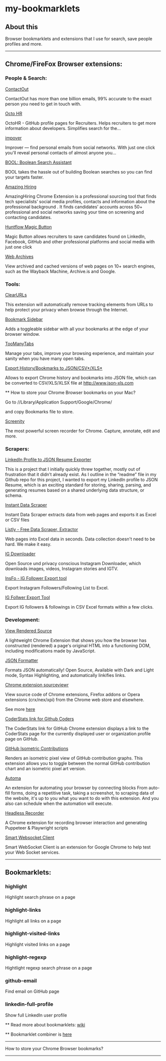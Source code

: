 # my-bookmarklets

## About this

Browser bookmarklets and extensions that I use for search, save people profiles and more.

----

## Chrome/FireFox Browser extensions:

### People & Search:

[ContactOut](https://chrome.google.com/webstore/detail/find-anyones-email-contac/jjdemeiffadmmjhkbbpglgnlgeafomjo?hl=en)

ContactOut has more than one billion emails, 99% accurate to the exact person you need to get in touch with.

[Octo HR](https://chrome.google.com/webstore/detail/octohr/beiklbdjdmfkgchmiabjejdlpaoicbef?hl=en)

OctoHR - GitHub profile pages for Recruiters. Helps recruiters to get more information about developers. Simplifies search for the…

[impover](https://chrome.google.com/webstore/detail/improver/gnnlkejcihagecnbgfjcghecbaemeaho?hl=en)

Improver — find personal emails from social networks. With just one click you'll reveal personal contacts of almost anyone you…

[BOOL: Boolean Search Assistant](https://chrome.google.com/webstore/detail/bool-boolean-search-assis/cfpmoigmhcehoegokjllchipdiindpkc)

BOOL takes the hassle out of building Boolean searches so you can find your targets faster.

[Amazing Hiring](https://chrome.google.com/webstore/detail/amazinghiring/didkfdopbffjkpolefhpcjkohcpalicd/related?hl=en)

AmazingHiring Chrome Extension is a professional sourcing tool that finds tech specialists’ social media profiles, contacts and information about the professional background . It finds candidates’ accounts across 50+ professional and social networks saving your time on screening and contacting candidates.

[Huntflow Magic Button](https://chrome.google.com/webstore/detail/%D0%B2%D0%BE%D0%BB%D1%88%D0%B5%D0%B1%D0%BD%D0%B0%D1%8F-%D0%BA%D0%BD%D0%BE%D0%BF%D0%BA%D0%B0-%D1%85%D0%B0%D0%BD%D1%82%D1%84%D0%BB%D0%BE%D1%83/lhehchebjnjcaeklbpoanpogkggnhadk?hl=en)

Magic Button allows recruiters to save candidates found on LinkedIn, Facebook, GitHub and other professional platforms and social media with just one click

[Web Archives](https://chrome.google.com/webstore/detail/web-archives/hkligngkgcpcolhcnkgccglchdafcnao)

View archived and cached versions of web pages on 10+ search engines, such as the Wayback Machine, Archive.is and Google.


### Tools:

[ClearURLs](https://chrome.google.com/webstore/detail/clearurls/lckanjgmijmafbedllaakclkaicjfmnk)

This extension will automatically remove tracking elements from URLs to help protect your privacy when browse through the Internet.

[Bookmark Sidebar](https://extensions.redeviation.com/)

Adds a toggleable sidebar with all your bookmarks at the edge of your browser window.

[TooManyTabs](https://chrome.google.com/webstore/detail/toomanytabs-for-chrome/amigcgbheognjmfkaieeeadojiibgbdp)

Manage your tabs, improve your browsing experience, and maintain your sanity when you have many open tabs.

[Export History/Bookmarks to JSON/CSV*/XLS*](https://chrome.google.com/webstore/detail/export-historybookmarks-t/dcoegfodcnjofhjfbhegcgjgapeichlf)

Allows to export Chrome history and bookmarks into JSON file, which can be converted to CSV/XLS/XLSX file at http://www.json-xls.com

** How to store your Chrome Browser bookmarks on your Mac?

Go to /<user>/Library/Application Support/Google/Chrome/<your user profile>

and copy Bookmarks file to store.

[Screenity](https://chrome.google.com/webstore/detail/screenity-screen-recorder/kbbdabhdfibnancpjfhlkhafgdilcnji)

The most powerful screen recorder for Chrome. Capture, annotate, edit and more.


### Scrapers:

[LinkedIn Profile to JSON Resume Exporter](https://joshuatz.com/projects/web-stuff/linkedin-profile-to-json-resume-exporter/)

This is a project that I initially quickly threw together, mostly out of frustration that it didn’t already exist. As I outline in the “readme” file in my Github repo for this project, I wanted to export my LinkedIn profile to JSON Resume, which is an exciting standard for storing, sharing, parsing, and generating resumes based on a shared underlying data structure, or schema.

[Instant Data Scraper](https://chrome.google.com/webstore/detail/instant-data-scraper/ofaokhiedipichpaobibbnahnkdoiiah)

Instant Data Scraper extracts data from web pages and exports it as Excel or CSV files

[Listly - Free Data Scraper, Extractor](https://chrome.google.com/webstore/detail/listly-free-data-scraper/ihljmnfgkkmoikgkdkjejbkpdpbmcgeh)

Web pages into Excel data in seconds.
Data collection doesn't need to be hard. We make it easy.

[IG Downloader](https://chrome.google.com/webstore/detail/ig-downloader/cpgaheeihidjmolbakklolchdplenjai)

Open Source und privacy conscious Instagram Downloader, which downloads images, videos, Instagram stories and IGTV.

[InsFo - IG Follower Export tool](https://chrome.google.com/webstore/detail/insfo-ig-follower-export/bckleejkdhlponanidmjfjdigpahlado)

Export Instagram Followers/Following List to Excel.

[IG Follwer Export Tool](https://chrome.google.com/webstore/detail/ig-follower-export-tool/diobnppoomflbfopidklhnonklfpigng)

Export IG followers & followings in CSV Excel formats within a few clicks.

### Development:

[View Rendered Source](https://chrome.google.com/webstore/detail/view-rendered-source/ejgngohbdedoabanmclafpkoogegdpob)

A lightweight Chrome Extension that shows you how the browser has constructed (rendered) a page's original HTML into a functioning DOM, including modifications made by JavaScript.

[JSON Formatter](https://chrome.google.com/webstore/detail/json-formatter/gpmodmeblccallcadopbcoeoejepgpnb)

Formats JSON automatically! Open Source, Available with Dark and Light mode, Syntax Highlighting, and automatically linkifies links.

[Chrome extension sourceviewr](https://chrome.google.com/webstore/detail/chrome-extension-source-v/jifpbeccnghkjeaalbbjmodiffmgedin?hl=ru)

View source code of Chrome extensions, Firefox addons or Opera extensions (crx/nex/xpi) from the Chrome web store and elsewhere.

See more [here](https://solutionmade.net/ru/2-%D1%81%D0%BF%D0%BE%D1%81%D0%BE%D0%B1%D0%B0-%D0%BF%D1%80%D0%BE%D1%81%D0%BC%D0%BE%D1%82%D1%80%D0%B0-%D0%B8-%D0%B7%D0%B0%D0%B3%D1%80%D1%83%D0%B7%D0%BA%D0%B8-%D0%B8%D1%81%D1%85%D0%BE%D0%B4%D0%BD%D0%BE)

[CoderStats link for Github Coders](https://chrome.google.com/webstore/detail/coderstats-link-for-githu/necogepejonacpphmlmcagmbjaogpbng?hl=en)

The CoderStats link for GitHub Chrome extension displays a link to the CoderStats page for the currently displayed user or organization profile page on GitHub.

[GitHub Isometric Contributions](https://chrome.google.com/webstore/detail/github-isometric-contribu/mjoedlfflcchnleknnceiplgaeoegien)

Renders an isometric pixel view of GitHub contribution graphs.
This extension allows you to toggle between the normal GitHub contribution chart and an isometric pixel art version.

[Automa](https://chrome.google.com/webstore/detail/automa/infppggnoaenmfagbfknfkancpbljcca)

An extension for automating your browser by connecting blocks
From auto-fill forms, doing a repetitive task, taking a screenshot, to scraping data of the website, it's up to you what you want to do with this extension. And you also can schedule when the automation will execute.

[Headless Recorder](https://chrome.google.com/webstore/detail/headless-recorder/djeegiggegleadkkbgopoonhjimgehda)

A Chrome extension for recording browser interaction and generating Puppeteer & Playwright scripts

[Smart Websocket Client](https://chrome.google.com/webstore/detail/smart-websocket-client/omalebghpgejjiaoknljcfmglgbpocdp)

Smart WebSocket Client is an extension for Google Chrome to help test your Web Socket services.


----

## Bookmarklets:

### highlight

Highlight search phrase on a page

### highlight-links

Highlight all links on a page

### highlight-visited-links

Highlight visited links on a page

### highlight-regexp

Hightlight regexp search phrase on a page

### github-email

Find email on GitHub page

### linkedin-full-profile

Show full LinkedIn user profile

** Read more about bookmarklets: [wiki](https://en.wikipedia.org/wiki/Bookmarklet)

** Bookmarklet combiner is [here](https://w-shadow.com/bookmarklet-combiner/)

----

How to store your Chrome Browser bookmarks?

----